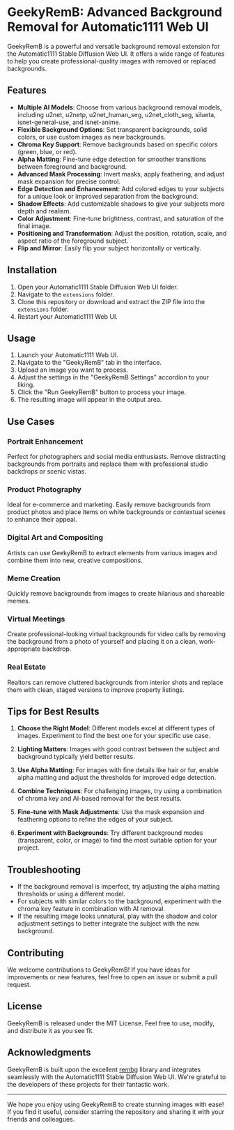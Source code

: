 # GeekyRemB: Advanced Background Removal for Automatic1111 Web UI

GeekyRemB is a powerful and versatile background removal extension for the Automatic1111 Stable Diffusion Web UI. It offers a wide range of features to help you create professional-quality images with removed or replaced backgrounds.

## Features

- **Multiple AI Models**: Choose from various background removal models, including u2net, u2netp, u2net_human_seg, u2net_cloth_seg, silueta, isnet-general-use, and isnet-anime.
- **Flexible Background Options**: Set transparent backgrounds, solid colors, or use custom images as new backgrounds.
- **Chroma Key Support**: Remove backgrounds based on specific colors (green, blue, or red).
- **Alpha Matting**: Fine-tune edge detection for smoother transitions between foreground and background.
- **Advanced Mask Processing**: Invert masks, apply feathering, and adjust mask expansion for precise control.
- **Edge Detection and Enhancement**: Add colored edges to your subjects for a unique look or improved separation from the background.
- **Shadow Effects**: Add customizable shadows to give your subjects more depth and realism.
- **Color Adjustment**: Fine-tune brightness, contrast, and saturation of the final image.
- **Positioning and Transformation**: Adjust the position, rotation, scale, and aspect ratio of the foreground subject.
- **Flip and Mirror**: Easily flip your subject horizontally or vertically.

## Installation

1. Open your Automatic1111 Stable Diffusion Web UI folder.
2. Navigate to the `extensions` folder.
3. Clone this repository or download and extract the ZIP file into the `extensions` folder.
4. Restart your Automatic1111 Web UI.

## Usage

1. Launch your Automatic1111 Web UI.
2. Navigate to the "GeekyRemB" tab in the interface.
3. Upload an image you want to process.
4. Adjust the settings in the "GeekyRemB Settings" accordion to your liking.
5. Click the "Run GeekyRemB" button to process your image.
6. The resulting image will appear in the output area.

## Use Cases

### Portrait Enhancement
Perfect for photographers and social media enthusiasts. Remove distracting backgrounds from portraits and replace them with professional studio backdrops or scenic vistas.

### Product Photography
Ideal for e-commerce and marketing. Easily remove backgrounds from product photos and place items on white backgrounds or contextual scenes to enhance their appeal.

### Digital Art and Compositing
Artists can use GeekyRemB to extract elements from various images and combine them into new, creative compositions.

### Meme Creation
Quickly remove backgrounds from images to create hilarious and shareable memes.

### Virtual Meetings
Create professional-looking virtual backgrounds for video calls by removing the background from a photo of yourself and placing it on a clean, work-appropriate backdrop.

### Real Estate
Realtors can remove cluttered backgrounds from interior shots and replace them with clean, staged versions to improve property listings.

## Tips for Best Results

1. **Choose the Right Model**: Different models excel at different types of images. Experiment to find the best one for your specific use case.

2. **Lighting Matters**: Images with good contrast between the subject and background typically yield better results.

3. **Use Alpha Matting**: For images with fine details like hair or fur, enable alpha matting and adjust the thresholds for improved edge detection.

4. **Combine Techniques**: For challenging images, try using a combination of chroma key and AI-based removal for the best results.

5. **Fine-tune with Mask Adjustments**: Use the mask expansion and feathering options to refine the edges of your subject.

6. **Experiment with Backgrounds**: Try different background modes (transparent, color, or image) to find the most suitable option for your project.

## Troubleshooting

- If the background removal is imperfect, try adjusting the alpha matting thresholds or using a different model.
- For subjects with similar colors to the background, experiment with the chroma key feature in combination with AI removal.
- If the resulting image looks unnatural, play with the shadow and color adjustment settings to better integrate the subject with the new background.

## Contributing

We welcome contributions to GeekyRemB! If you have ideas for improvements or new features, feel free to open an issue or submit a pull request.

## License

GeekyRemB is released under the MIT License. Feel free to use, modify, and distribute it as you see fit.

## Acknowledgments

GeekyRemB is built upon the excellent [rembg](https://github.com/danielgatis/rembg) library and integrates seamlessly with the Automatic1111 Stable Diffusion Web UI. We're grateful to the developers of these projects for their fantastic work.

---

We hope you enjoy using GeekyRemB to create stunning images with ease! If you find it useful, consider starring the repository and sharing it with your friends and colleagues.
